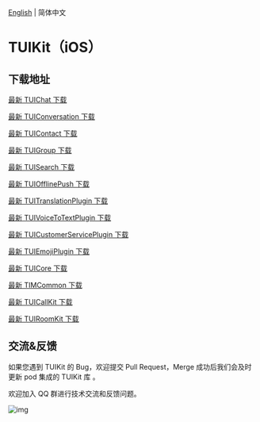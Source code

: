 [English](./README.md) | 简体中文

# TUIKit（iOS）

## 下载地址

[最新 TUIChat 下载](https://im.sdk.cloud.tencent.cn/download/tuikit/8.2.6325/ios/TUIChat.zip)

[最新 TUIConversation 下载](https://im.sdk.cloud.tencent.cn/download/tuikit/8.2.6325/ios/TUIConversation.zip)

[最新 TUIContact 下载](https://im.sdk.cloud.tencent.cn/download/tuikit/8.2.6325/ios/TUIContact.zip)

[最新 TUIGroup 下载](https://im.sdk.cloud.tencent.cn/download/tuikit/8.2.6325/ios/TUIGroup.zip)

[最新 TUISearch 下载](https://im.sdk.cloud.tencent.cn/download/tuikit/8.2.6325/ios/TUISearch.zip)

[最新 TUIOfflinePush 下载](https://im.sdk.cloud.tencent.cn/download/tuikit/8.2.6325/ios/TUIOfflinePush.zip)

[最新 TUITranslationPlugin 下载](https://im.sdk.cloud.tencent.cn/download/tuikit/8.2.6325/ios/TUITranslationPlugin.zip)

[最新 TUIVoiceToTextPlugin 下载](https://im.sdk.cloud.tencent.cn/download/tuikit/8.2.6325/ios/TUIVoiceToTextPlugin.zip)

[最新 TUICustomerServicePlugin 下载](https://im.sdk.cloud.tencent.cn/download/tuikit/8.2.6325/ios/TUICustomerServicePlugin.zip)

[最新 TUIEmojiPlugin 下载](https://im.sdk.cloud.tencent.cn/download/tuikit/8.2.6325/ios/TUIEmojiPlugin.zip)

[最新 TUICore 下载](https://im.sdk.cloud.tencent.cn/download/tuikit/8.2.6325/ios/TUICore.zip)

[最新 TIMCommon 下载](https://im.sdk.cloud.tencent.cn/download/tuikit/8.2.6325/ios/TIMCommon.zip)

[最新 TUICallKit 下载](https://im.sdk.cloud.tencent.cn/download/tuikit/8.2.6325/ios/TUICallKit.zip)

[最新 TUIRoomKit 下载](https://im.sdk.cloud.tencent.cn/download/tuikit/8.2.6325/ios/TUIRoomKit.zip)


## 交流&反馈

如果您遇到 TUIKit 的 Bug，欢迎提交  Pull Request，Merge 成功后我们会及时更新 pod 集成的 TUIKit 库 。

欢迎加入 QQ 群进行技术交流和反馈问题。

![img]( https://im.sdk.qcloud.com/tools/resource/officialwebsite/pictures/doc_tuikit_qq_group.jpg)